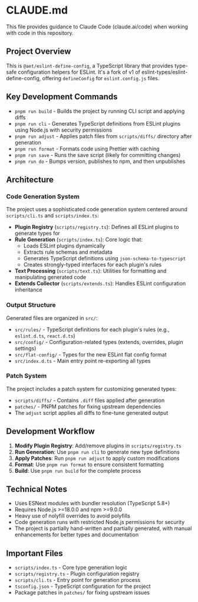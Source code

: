 # CLAUDE.md

This file provides guidance to Claude Code (claude.ai/code) when working with code in this repository.

## Project Overview

This is `@aet/eslint-define-config`, a TypeScript library that provides type-safe configuration helpers for ESLint. It's a fork of v1 of eslint-types/eslint-define-config, offering `defineConfig` for `eslint.config.js` files.

## Key Development Commands

- `pnpm run build` - Builds the project by running CLI script and applying diffs
- `pnpm run cli` - Generates TypeScript definitions from ESLint plugins using Node.js with security permissions
- `pnpm run adjust` - Applies patch files from `scripts/diffs/` directory after generation
- `pnpm run format` - Formats code using Prettier with caching
- `pnpm run save` - Runs the save script (likely for committing changes)
- `pnpm run do` - Bumps version, publishes to npm, and then unpublishes

## Architecture

### Code Generation System

The project uses a sophisticated code generation system centered around `scripts/cli.ts` and `scripts/index.ts`:

- **Plugin Registry** (`scripts/registry.ts`): Defines all ESLint plugins to generate types for
- **Rule Generation** (`scripts/index.ts`): Core logic that:
  - Loads ESLint plugins dynamically
  - Extracts rule schemas and metadata
  - Generates TypeScript definitions using `json-schema-to-typescript`
  - Creates strongly-typed interfaces for each plugin's rules
- **Text Processing** (`scripts/text.ts`): Utilities for formatting and manipulating generated code
- **Extends Collector** (`scripts/extends.ts`): Handles ESLint configuration inheritance

### Output Structure

Generated files are organized in `src/`:

- `src/rules/` - TypeScript definitions for each plugin's rules (e.g., `eslint.d.ts`, `react.d.ts`)
- `src/config/` - Configuration-related types (extends, overrides, plugin settings)
- `src/flat-config/` - Types for the new ESLint flat config format
- `src/index.d.ts` - Main entry point re-exporting all types

### Patch System

The project includes a patch system for customizing generated types:

- `scripts/diffs/` - Contains `.diff` files applied after generation
- `patches/` - PNPM patches for fixing upstream dependencies
- The `adjust` script applies all diffs to fine-tune generated output

## Development Workflow

1. **Modify Plugin Registry**: Add/remove plugins in `scripts/registry.ts`
2. **Run Generation**: Use `pnpm run cli` to generate new type definitions
3. **Apply Patches**: Run `pnpm run adjust` to apply custom modifications
4. **Format**: Use `pnpm run format` to ensure consistent formatting
5. **Build**: Use `pnpm run build` for the complete process

## Technical Notes

- Uses ESNext modules with bundler resolution (TypeScript 5.8+)
- Requires Node.js >=18.0.0 and npm >=9.0.0
- Heavy use of nolyfill overrides to avoid polyfills
- Code generation runs with restricted Node.js permissions for security
- The project is partially hand-written and partially generated, with manual enhancements for better types and documentation

## Important Files

- `scripts/index.ts` - Core type generation logic
- `scripts/registry.ts` - Plugin configuration registry
- `scripts/cli.ts` - Entry point for generation process
- `tsconfig.json` - TypeScript configuration for the project
- Package patches in `patches/` for fixing upstream issues
